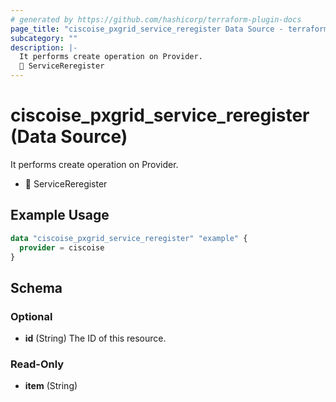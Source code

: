 ```yaml
---
# generated by https://github.com/hashicorp/terraform-plugin-docs
page_title: "ciscoise_pxgrid_service_reregister Data Source - terraform-provider-ciscoise"
subcategory: ""
description: |-
  It performs create operation on Provider.
  🚧 ServiceReregister
---
```


# ciscoise_pxgrid_service_reregister (Data Source)

It performs create operation on Provider.

- 🚧 ServiceReregister

## Example Usage

```terraform
data "ciscoise_pxgrid_service_reregister" "example" {
  provider = ciscoise
}
```

<!-- schema generated by tfplugindocs -->
## Schema

### Optional

- **id** (String) The ID of this resource.

### Read-Only

- **item** (String)


